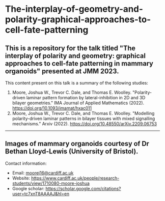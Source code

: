 # The-interplay-of-geometry-and-polarity-graphical-approaches-to-cell-fate-patterning


This is a repository for the talk titled "The interplay of polarity and geometry: graphical approaches to cell-fate patterning in mammary organoids" presented at JMM 2023.
---
This content present on this talk is a summary of the following studies:

1. Moore, Joshua W., Trevor C. Dale, and Thomas E. Woolley. "Polarity-driven laminar pattern formation by lateral-inhibition in 2D and 3D bilayer geometries." IMA Journal of Applied Mathematics (2022). https://doi.org/10.1093/imamat/hxac011
2. Moore, Joshua W., Trevor C. Dale, and Thomas E. Woolley. "Modelling polarity-driven laminar patterns in bilayer tissues with mixed signalling mechanisms." Arxiv (2022). https://doi.org/10.48550/arXiv.2209.06753
---
Images of mammary organoids courtesy of Dr Bethan Lloyd-Lewis (University of Bristol).
---
Contact information: 
- Email: moorej16@cardiff.ac.uk 
- Website: https://www.cardiff.ac.uk/people/research-students/view/1710080-moore-joshua 
- Google scholar: https://scholar.google.com/citations?user=tc7xnT8AAAAJ&hl=en
